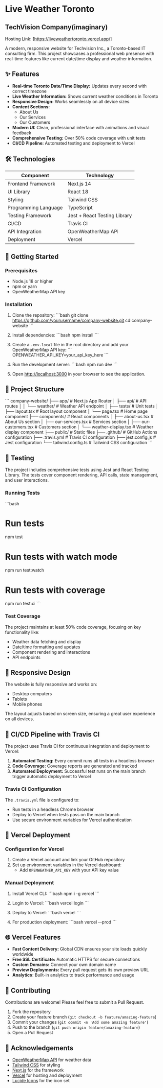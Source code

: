 
# Live Weather Toronto
## TechVision Company(imaginary)


Hosting Link: [https://liveweathertoronto.vercel.app/]


A modern, responsive website for Techvision Inc., a Toronto-based IT consulting firm. This project showcases a professional web presence with real-time features like current date/time display and weather information.

## ✨ Features

- **Real-time Toronto Date/Time Display:** Updates every second with correct timezone
- **Live Weather Information:** Shows current weather conditions in Toronto
- **Responsive Design:** Works seamlessly on all device sizes
- **Content Sections:**
  - About Us
  - Our Services
  - Our Customers
- **Modern UI:** Clean, professional interface with animations and visual feedback
- **Comprehensive Testing:** Over 50% code coverage with unit tests
- **CI/CD Pipeline:** Automated testing and deployment to Vercel

## 🛠️ Technologies

| Component | Technology |
|-----------|------------|
| Frontend Framework | Next.js 14 |
| UI Library | React 18 |
| Styling | Tailwind CSS |
| Programming Language | TypeScript |
| Testing Framework | Jest + React Testing Library |
| CI/CD | Travis CI |
| API Integration | OpenWeatherMap API |
| Deployment | Vercel |

## 🚀 Getting Started

### Prerequisites

- Node.js 18 or higher
- npm or yarn
- OpenWeatherMap API key

### Installation

1. Clone the repository:
   \`\`\`bash
   git clone https://github.com/yourusername/company-website.git
   cd company-website
   \`\`\`

2. Install dependencies:
   \`\`\`bash
   npm install
   \`\`\`

3. Create a `.env.local` file in the root directory and add your OpenWeatherMap API key:
   \`\`\`
   OPENWEATHER_API_KEY=your_api_key_here
   \`\`\`

4. Run the development server:
   \`\`\`bash
   npm run dev
   \`\`\`

5. Open [http://localhost:3000](http://localhost:3000) in your browser to see the application.

## 📂 Project Structure

\`\`\`
company-website/
├── app/                  # Next.js App Router
│   ├── api/              # API routes
│   │   └── weather/      # Weather API endpoint
│   ├── tests/            # Unit tests
│   ├── layout.tsx        # Root layout component
│   └── page.tsx          # Home page component
├── components/           # React components
│   ├── about-us.tsx      # About Us section
│   ├── our-services.tsx  # Services section
│   ├── our-customers.tsx # Customers section
│   └── weather-display.tsx # Weather display component
├── public/               # Static files
├── .github/              # GitHub Actions configuration
├── .travis.yml           # Travis CI configuration
├── jest.config.js        # Jest configuration
└── tailwind.config.ts    # Tailwind CSS configuration
\`\`\`

## 🧪 Testing

The project includes comprehensive tests using Jest and React Testing Library. The tests cover component rendering, API calls, state management, and user interactions.

### Running Tests

\`\`\`bash
# Run tests
npm test

# Run tests with watch mode
npm run test:watch

# Run tests with coverage
npm run test:ci
\`\`\`

### Test Coverage

The project maintains at least 50% code coverage, focusing on key functionality like:
- Weather data fetching and display
- Date/time formatting and updates
- Component rendering and interactions
- API endpoints

## 📱 Responsive Design

The website is fully responsive and works on:
- Desktop computers
- Tablets
- Mobile phones

The layout adjusts based on screen size, ensuring a great user experience on all devices.

## 🔄 CI/CD Pipeline with Travis CI

The project uses Travis CI for continuous integration and deployment to Vercel:

1. **Automated Testing:** Every commit runs all tests in a headless browser
2. **Code Coverage:** Coverage reports are generated and tracked
3. **Automated Deployment:** Successful test runs on the main branch trigger automatic deployment to Vercel

### Travis CI Configuration

The `.travis.yml` file is configured to:
- Run tests in a headless Chrome browser
- Deploy to Vercel when tests pass on the main branch
- Use secure environment variables for Vercel authentication

## 🚀 Vercel Deployment

### Configuration for Vercel

1. Create a Vercel account and link your GitHub repository
2. Set up environment variables in the Vercel dashboard:
   - Add `OPENWEATHER_API_KEY` with your API key value

### Manual Deployment

1. Install Vercel CLI:
   \`\`\`bash
   npm i -g vercel
   \`\`\`

2. Login to Vercel:
   \`\`\`bash
   vercel login
   \`\`\`

3. Deploy to Vercel:
   \`\`\`bash
   vercel
   \`\`\`

4. For production deployment:
   \`\`\`bash
   vercel --prod
   \`\`\`

## 🌐 Vercel Features

- **Fast Content Delivery:** Global CDN ensures your site loads quickly worldwide
- **Free SSL Certificate:** Automatic HTTPS for secure connections
- **Custom Domains:** Connect your own domain name
- **Preview Deployments:** Every pull request gets its own preview URL
- **Analytics:** Built-in analytics to track performance and usage

## 🤝 Contributing

Contributions are welcome! Please feel free to submit a Pull Request.

1. Fork the repository
2. Create your feature branch (`git checkout -b feature/amazing-feature`)
3. Commit your changes (`git commit -m 'Add some amazing feature'`)
4. Push to the branch (`git push origin feature/amazing-feature`)
5. Open a Pull Request

## 🙏 Acknowledgements

- [OpenWeatherMap API](https://openweathermap.org/) for weather data
- [Tailwind CSS](https://tailwindcss.com/) for styling
- [Next.js](https://nextjs.org/) for the framework
- [Vercel](https://vercel.com/) for hosting and deployment
- [Lucide Icons](https://lucide.dev/) for the icon set
